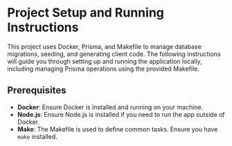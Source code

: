 # Project Setup and Running Instructions

This project uses Docker, Prisma, and Makefile to manage database migrations, seeding, and generating client code. The following instructions will guide you through setting up and running the application locally, including managing Prisma operations using the provided Makefile.

## Prerequisites

- **Docker**: Ensure Docker is installed and running on your machine.
- **Node.js**: Ensure Node.js is installed if you need to run the app outside of Docker.
- **Make**: The Makefile is used to define common tasks. Ensure you have `make` installed.
